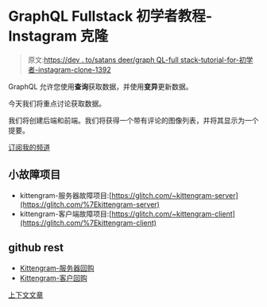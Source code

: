 # GraphQL Fullstack 初学者教程- Instagram 克隆

> 原文:[https://dev . to/satans deer/graph QL-full stack-tutorial-for-初学者-instagram-clone-1392](https://dev.to/satansdeer/graphql-fullstack-tutorial-for-beginners-instagram-clone-1392)

GraphQL 允许您使用**查询**获取数据，并使用**变异**更新数据。

今天我们将重点讨论获取数据。

我们将创建后端和前端。我们将获得一个带有评论的图像列表，并将其显示为一个提要。

[订阅我的频道](https://www.youtube.com/channel/UC5hby9iDkwOTQM7PIjyjbgw?sub_confirmation=1)

## [](#glitch-projects)小故障项目

*   kittengram-服务器故障项目:[https://glitch.com/~kittengram-server](https://glitch.com/%7Ekittengram-server)
*   kittengram-客户端故障项目:[https://glitch.com/~kittengram-client](https://glitch.com/%7Ekittengram-client)

## github rest

*   [Kittengram-服务器回购](https://github.com/satansdeer/kittengram-server)
*   [Kittengram-客户回购](https://github.com/satansdeer/kitteng-client)

[上下文文章](https://maksimivanov.com/posts/react-context-api/)